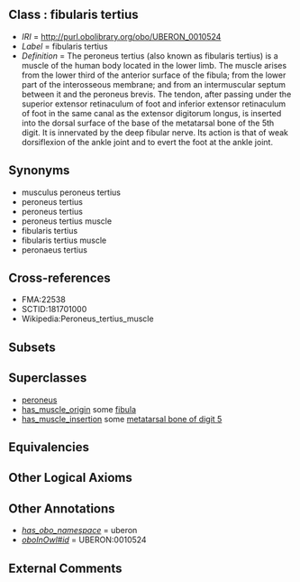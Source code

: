 
## Class : fibularis tertius

 * *IRI* = http://purl.obolibrary.org/obo/UBERON_0010524
 * *Label* = fibularis tertius
 * *Definition* = The peroneus tertius (also known as fibularis tertius) is a muscle of the human body located in the lower limb. The muscle arises from the lower third of the anterior surface of the fibula; from the lower part of the interosseous membrane; and from an intermuscular septum between it and the peroneus brevis. The tendon, after passing under the superior extensor retinaculum of foot and inferior extensor retinaculum of foot in the same canal as the extensor digitorum longus, is inserted into the dorsal surface of the base of the metatarsal bone of the 5th digit. It is innervated by the deep fibular nerve. Its action is that of weak dorsiflexion of the ankle joint and to evert the foot at the ankle joint.

## Synonyms

 * musculus peroneus tertius
 * peroneus tertius
 * peroneus tertius
 * peroneus tertius muscle
 * fibularis tertius
 * fibularis tertius muscle
 * peronaeus tertius

## Cross-references

 * FMA:22538
 * SCTID:181701000
 * Wikipedia:Peroneus_tertius_muscle

## Subsets


## Superclasses

 * [peroneus](../../UBERON/32/UBERON_0009132.md)
 * [has_muscle_origin](../../RO/72/RO_0002372.md) some [fibula](../../UBERON/46/UBERON_0001446.md)
 * [has_muscle_insertion](../../RO/73/RO_0002373.md) some [metatarsal bone of digit 5](../../UBERON/54/UBERON_0003654.md)

## Equivalencies


## Other Logical Axioms


## Other Annotations

 * *[has_obo_namespace](../../ce/oboInOwl#hasOBONamespace.md)* = uberon
 * *[oboInOwl#id](../../id/oboInOwl#id.md)* = UBERON:0010524

## External Comments

